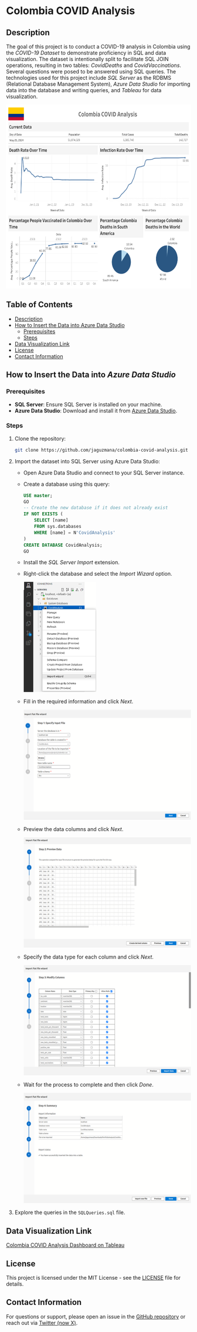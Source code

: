 # Colombia COVID Analysis

## Description
The goal of this project is to conduct a COVID-19 analysis in Colombia using the *COVID-19 Dataset* to demonstrate proficiency in SQL and data visualization. The dataset is intentionally split to facilitate SQL JOIN operations, resulting in two tables: *CovidDeaths* and *CovidVaccinations*. Several questions were posed to be answered using SQL queries. The technologies used for this project include *SQL Server* as the RDBMS (Relational Database Management System), *Azure Data Studio* for importing data into the database and writing queries, and *Tableau* for data visualization.

<img src="assets/images/dashboard.png" height="500px">

## Table of Contents
- [Description](#description)
- [How to Insert the Data into Azure Data Studio](#how-to-insert-the-data-into-azure-data-studio)
  - [Prerequisites](#prerequisites)
  - [Steps](#steps)
- [Data Visualization Link](#data-visualization-link)
- [License](#license)
- [Contact Information](#contact-information)

## How to Insert the Data into *Azure Data Studio*
### Prerequisites
- **SQL Server**: Ensure SQL Server is installed on your machine.
- **Azure Data Studio**: Download and install it from [Azure Data Studio](https://docs.microsoft.com/en-us/sql/azure-data-studio/download-azure-data-studio).

### Steps
1. Clone the repository:
    ```bash
    git clone https://github.com/jaguzmana/colombia-covid-analysis.git
    ```
2. Import the dataset into SQL Server using Azure Data Studio:
    - Open Azure Data Studio and connect to your SQL Server instance.
    - Create a database using this query:
        ```sql
        USE master;
        GO
        -- Create the new database if it does not already exist
        IF NOT EXISTS (
            SELECT [name]
            FROM sys.databases
            WHERE [name] = N'CovidAnalysis'
        )
        CREATE DATABASE CovidAnalysis;
        GO
        ```
    - Install the *SQL Server Import* extension.
    - Right-click the database and select the *Import Wizard* option.

        <img src="assets/images/1.png" height="300px">
    
    - Fill in the required information and click *Next*.

        <img src="assets/images/2.png" height="300px">
    
    - Preview the data columns and click *Next*.

        <img src="assets/images/3.png" height="300px">

    - Specify the data type for each column and click *Next*.

        <img src="assets/images/4.png" height="300px">
    
    - Wait for the process to complete and then click *Done*.

        <img src="assets/images/5.png" height="300px">

3. Explore the queries in the `SQLQueries.sql` file.

## Data Visualization Link
[Colombia COVID Analysis Dashboard on Tableau](https://public.tableau.com/views/ColombiaCOVIDAnalysis/Dashboard1?:language=en-US&:sid=&:display_count=n&:origin=viz_share_link)

## License
This project is licensed under the MIT License - see the [LICENSE](LICENSE) file for details.

## Contact Information
For questions or support, please open an issue in the [GitHub repository](https://github.com/jaguzmana/colombia-covid-analysis/issues) or reach out via [Twitter (now X)](https://x.com/jaguzmana_).